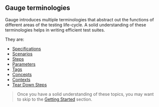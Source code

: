 ## Gauge terminologies

Gauge introduces multiple terminologies that abstract out the
functions of different areas of the testing life-cycle. A solid
understanding of these terminologies helps in writing efficient test
suites.

They are:

* [Specifications](specifications.md)
* [Scenarios](scenarios.md)
* [Steps](steps.md)
* [Parameters](parameters/README.md)
* [Tags](tags.md)
* [Concepts](concepts.md)
* [Contexts](contexts.md)
* [Tear Down Steps](tear_down_steps.md)

> Once you have a solid understanding of these topics, you may want to skip to the [Getting Started](../getting_started/README.md) section.
